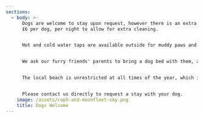 ```yaml
---
sections:
  - body: >-
      Dogs are welcome to stay upon request, however there is an extra charge of
      £6 per dog, per night to allow for extra cleaning.


      Hot and cold water taps are available outside for muddy paws and we have a list of local dog friendly places to eat in the rooms. 


      We ask our furry friends' parents to bring a dog bed with them, as we don't allow dogs on the furniture. 


      The local beach is unrestricted at all times of the year, which is perfect for a trip to the sea for a doggy paddle!


      Please contact us directly to request a stay with your dog.
    image: /assets/raph-and-moonfleet-sky.png
    title: Dogs Welcome
---
```

